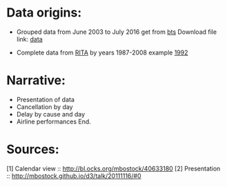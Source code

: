 

# Data origins: 


  - Grouped data from June 2003 to July 2016 get from
[bts](http://www.transtats.bts.gov/ot_delay/OT_DelayCause1.asp?pn=1)
Download file link: [data](http://www.transtats.bts.gov/ot_delay/ot_delaycause1.asp?display=download&pn=0&month=6&year=2016)

  - Complete data from [RITA](http://stat-computing.org/dataexpo/2009/the-data.html)
by years 1987-2008 
example [1992](http://stat-computing.org/dataexpo/2009/1992.csv.bz2)


# Narrative:

+ Presentation of data
+ Cancellation by day
+ Delay by cause and day 
+ Airline performances
End.


# Sources:

[1] Calendar view :: http://bl.ocks.org/mbostock/40633180
[2] Presentation  :: http://mbostock.github.io/d3/talk/20111116/#0

